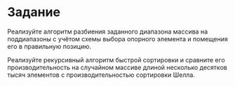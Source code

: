 # Задание

Реализуйте алгоритм разбиения заданного диапазона массива на поддиапазоны с учётом схемы выбора опорного элемента и помещения его в правильную позицию.

Реализуйте рекурсивный алгоритм быстрой сортировки и сравните его производительность на случайном массиве длиной несколько десятков тысяч элементов с производительностью сортировки Шелла.